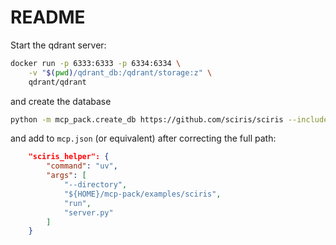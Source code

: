 # README

Start the qdrant server:

```bash
docker run -p 6333:6333 -p 6334:6334 \
    -v "$(pwd)/qdrant_db:/qdrant/storage:z" \
    qdrant/qdrant
```

and create the database

```bash
python -m mcp_pack.create_db https://github.com/sciris/sciris --include-notebooks --verbose
```

and add to `mcp.json` (or equivalent) after correcting the full path:

```json
    "sciris_helper": {
        "command": "uv",
        "args": [
            "--directory",
            "${HOME}/mcp-pack/examples/sciris",
            "run",
            "server.py"
        ]
    }      
```